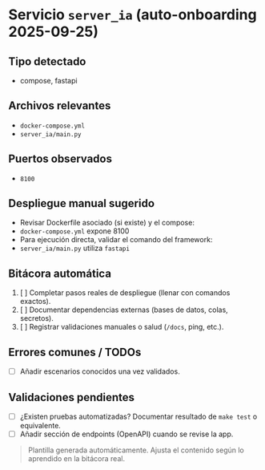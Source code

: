 # Servicio `server_ia` (auto-onboarding 2025-09-25)

## Tipo detectado
- compose, fastapi

## Archivos relevantes
- `docker-compose.yml`
- `server_ia/main.py`

## Puertos observados
- `8100`

## Despliegue manual sugerido
- Revisar Dockerfile asociado (si existe) y el compose: 
- `docker-compose.yml` expone 8100
- Para ejecución directa, validar el comando del framework: 
- `server_ia/main.py` utiliza `fastapi`

## Bitácora automática
1. [ ] Completar pasos reales de despliegue (llenar con comandos exactos).
2. [ ] Documentar dependencias externas (bases de datos, colas, secretos).
3. [ ] Registrar validaciones manuales o salud (`/docs`, ping, etc.).

## Errores comunes / TODOs
- [ ] Añadir escenarios conocidos una vez validados.

## Validaciones pendientes
- [ ] ¿Existen pruebas automatizadas? Documentar resultado de `make test` o equivalente.
- [ ] Añadir sección de endpoints (OpenAPI) cuando se revise la app.

> Plantilla generada automáticamente. Ajusta el contenido según lo aprendido en la bitácora real.
